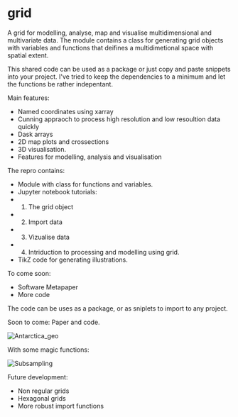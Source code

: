 # grid
A grid for modelling, analyse, map and visualise multidimensional and multivariate data. The module contains a class for generating grid objects with variables and functions that deifines a multidimetional space with spatial extent. 

This shared code can be used as a package or just copy and paste snippets into your project. I've tried to keep the dependencies to a minimum and let the functions be rather indepentant. 

Main features:

  - Named coordinates using xarray
  - Cunning appraoch to process high resolution and low resoultion data quickly
  - Dask arrays
  - 2D map plots and crossections
  - 3D visualisation. 
  - Features for modelling, analysis and visualisation
 
The repro contains: 

 - Module with class for functions and variables. 
 - Jupyter notebook tutorials:
  - 1. The grid object
  - 2. Import data
  - 3. Vizualise data
  - 4. Intriduction to processing and modelling using grid. 
 - TikZ code for generating illustrations.
 
To come soon: 
 - Software Metapaper
 - More code



The code can be uses as a package, or as sniplets to import to any project. 

Soon to come: Paper and code. 

![Antarctica_geo](https://github.com/TobbeTripitaka/grid/blob/master/fig/Antarctica_geo.png)

With some magic functions: 

![Subsampling](https://github.com/TobbeTripitaka/grid/blob/master/fig/Unknown.png)

Future development: 

 - Non regular grids
 - Hexagonal grids
 - More robust import functions
